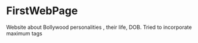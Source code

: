 # FirstWebPage
Website about Bollywood personalities , their life, DOB. Tried to incorporate maximum tags 
